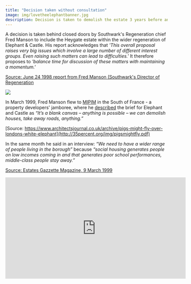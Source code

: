```yaml
---
title: "Decision taken without consultation"
image: img/lovetheelephantbanner.jpg
description: Decision is taken to demolish the estate 3 years before any discussion with residents.
---
```

A decision is taken behind closed doors by Southwark's Regeneration chief Fred Manson to include the Heygate estate within the wider regeneration of Elephant & Castle. 
His report acknowledges that _'This overall proposal raises very big issues which involve a large number of different interest groups. Even raising such matters can lead to difficulties.'_
It therefore proposes to _'balance time for discussion of these matters with maintaining a momentum.'_

[Source: June 24 1998 report from Fred Manson (Southwark's Director of Regeneration](http://betterelephant.github.io/images/strategic24June.pdf)

![](https://www.urbandesignlondon.com/media/images/Fred_Manson_BRtheSN.2e16d0ba.fill-500x500.jpg)

In March 1999, Fred Manson flew to [MIPIM](www.mipim.com) in the South of France - a property developers' jamboree, where he [described](http://35percent.org/img/pigsmightfly.pdf) the brief for Elephant and Castle as _“It’s a blank canvas – anything is possible – we can demolish houses, take away roads, anything.”_

[Source: https://www.architectsjournal.co.uk/archive/pigs-might-fly-over-londons-white-elephant](http://35percent.org/img/pigsmightfly.pdf)

In the same month he said in an interview: _“We need to have a wider range of people living in the borough”_ because _“social housing generates people on low incomes coming in and that generates poor school performances, middle-class people stay away.”_ 

[Source: Estates Gazzette Magazine, 9 March 1999](http://heygatewashome.org/img/EstatesGazette.pdf)

<iframe width="560" height="315" src="https://www.youtube.com/embed/sl2rSodPHV8" title="YouTube video player" frameborder="0" allow="accelerometer; autoplay; clipboard-write; encrypted-media; gyroscope; picture-in-picture" allowfullscreen></iframe>
